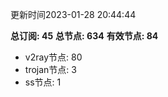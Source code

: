 更新时间2023-01-28 20:44:44

**总订阅: 45**
**总节点: 634**
**有效节点: 84**
- v2ray节点: 80
- trojan节点: 3
- ss节点: 1
